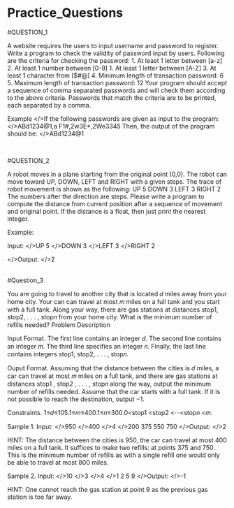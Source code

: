 # Practice_Questions
#QUESTION_1
<p>
  A website requires the users to input username and password to register. Write a program to check the validity of password input by users.
Following are the criteria for checking the password:
1. At least 1 letter between [a-z]
2. At least 1 number between [0-9]
1. At least 1 letter between [A-Z]
3. At least 1 character from [$#@]
4. Minimum length of transaction password: 6
5. Maximum length of transaction password: 12
Your program should accept a sequence of comma separated passwords and will check them according to the above criteria. Passwords that match the criteria are to be printed, each separated by a comma.


Example
</>If the following passwords are given as input to the program:
</>ABd1234@1,a F1#,2w3E*,2We3345
Then, the output of the program should be:
</>ABd1234@1
</p>


</br>

#QUESTION_2

<p>
  A robot moves in a plane starting from the original point (0,0). The robot can move toward UP, DOWN, LEFT and RIGHT with a given steps. The trace of robot movement is shown as the following:
</>UP 5
</>DOWN 3
</>LEFT 3
</>RIGHT 2
The numbers after the direction are steps. Please write a program to compute the distance from current position after a sequence of movement and original point. If the distance is a float, then just print the nearest integer.


Example:

Input:
</>UP 5
</>DOWN 3
</>LEFT 3
</>RIGHT 2

</>Output:
</>2
  </p>
  </br>
  #Question_3
  
  <p>
  You are going to travel to another city that is located 𝑑 miles away from your home city. Your can can travel at most 𝑚 miles on a full tank and you start with a full tank. Along your way, there are gas stations at distances stop1, stop2, . . . , stop𝑛 from your home city. What is the minimum number of refills needed?
Problem Description

Input Format. The first line contains an integer 𝑑. The second line contains an integer 𝑚. The third line specifies an integer 𝑛. Finally, the last line contains integers stop1, stop2, . . . , stop𝑛.

Ouput Format. Assuming that the distance between the cities is 𝑑 miles, a car can travel at most 𝑚 miles on a full tank, and there are gas stations at distances stop1 , stop2 , . . . , stop𝑛 along the way, output the minimum number of refills needed. Assume that the car starts with a full tank. If it is not possible to reach the destination, output −1.

Constraints. 1≤𝑑≤105.1≤𝑚≤400.1≤𝑛≤300.0<stop1 <stop2 <···<stop𝑛 <𝑚.


Sample 1.
Input:
</>950
</>400
</>4
</>200 375 550 750
</>Output:
</>2

HINT:
The distance between the cities is 950, the car can travel at most 400 miles on a full tank. It suffices to make two refills: at points 375 and 750. This is the minimum number of refills as with a single refill one would only be able to travel at most 800 miles.




Sample 2.
Input:
</>10
</>3
</>4
</>1 2 5 9
</>Output:
</>-1


HINT:
One cannot reach the gas station at point 9 as the previous gas station is too far away.
</p>
  
  
  
  
  
  
  
  
  
  
  
